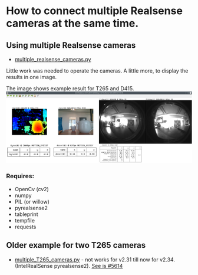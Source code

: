 # How to connect multiple Realsense cameras at the same time.

## Using multiple Realsense cameras
* <a href="multiple_realsense_cameras.py">multiple_realsense_cameras.py</a>

Little work was needed to operate the cameras.
A little more, to display the results in one image.

The image shows example result for T265 and D415.
<img src="./T265+D415.png">

### Requires:
* OpenCv (cv2)
* numpy 
* PIL (or willow)
* pyrealsense2
* tableprint
* tempfile
* requests

## Older example for two T265 cameras
* <a href="multiple_T265_cameras.py">multiple_T265_cameras.py</a> - 
  not works for v2.31 till now for v2.34. (IntelRealSense pyrealsense2). 
  <a href="https://github.com/IntelRealSense/librealsense/issues/5614">See is #5614</a>
